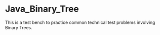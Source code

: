 # Java_Binary_Tree

This is a test bench to practice common technical test problems involving Binary Trees.
